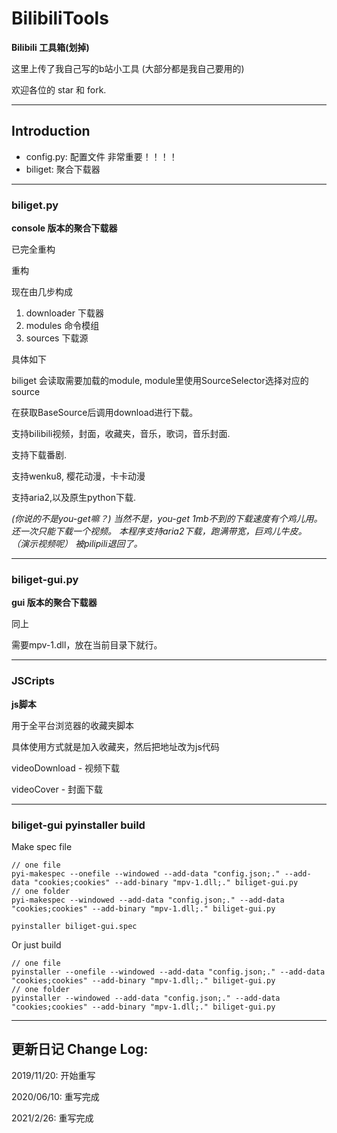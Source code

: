 # BilibiliTools


**Bilibili 工具箱(划掉)**

这里上传了我自己写的b站小工具 (大部分都是我自己要用的)

欢迎各位的 star 和 fork.

---
## Introduction

- config.py: 配置文件 非常重要！！！！
- biliget: 聚合下载器

---
### biliget.py

**console 版本的聚合下载器**

已完全重构

重构

现在由几步构成

1. downloader 下载器
2. modules 命令模组
3. sources 下载源

具体如下

biliget 会读取需要加载的module, module里使用SourceSelector选择对应的source

在获取BaseSource后调用download进行下载。

支持bilibili视频，封面，收藏夹，音乐，歌词，音乐封面.

支持下载番剧.

支持wenku8, 樱花动漫，卡卡动漫

支持aria2,以及原生python下载.

*(你说的不是you-get嘛？)*
*当然不是，you-get 1mb不到的下载速度有个鸡儿用。还一次只能下载一个视频。*
*本程序支持aria2下载，跑满带宽，巨鸡儿牛皮。*
*（演示视频呢）*
*被pilipili退回了。*

---

### biliget-gui.py

**gui 版本的聚合下载器**

同上

需要mpv-1.dll，放在当前目录下就行。

---

### JSCripts

**js脚本**

用于全平台浏览器的收藏夹脚本

具体使用方式就是加入收藏夹，然后把地址改为js代码

videoDownload - 视频下载

videoCover - 封面下载


---
### biliget-gui pyinstaller build

Make spec file

```
// one file 
pyi-makespec --onefile --windowed --add-data "config.json;." --add-data "cookies;cookies" --add-binary "mpv-1.dll;." biliget-gui.py
// one folder
pyi-makespec --windowed --add-data "config.json;." --add-data "cookies;cookies" --add-binary "mpv-1.dll;." biliget-gui.py

pyinstaller biliget-gui.spec
```

Or just build

```
// one file 
pyinstaller --onefile --windowed --add-data "config.json;." --add-data "cookies;cookies" --add-binary "mpv-1.dll;." biliget-gui.py
// one folder
pyinstaller --windowed --add-data "config.json;." --add-data "cookies;cookies" --add-binary "mpv-1.dll;." biliget-gui.py
```

---
## 更新日记 Change Log:

2019/11/20: 开始重写

2020/06/10: 重写完成

2021/2/26: 重写完成